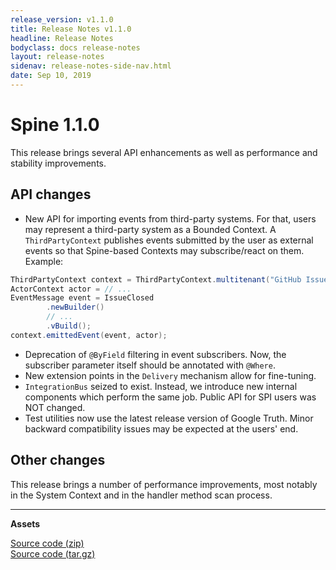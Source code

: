 ```yaml
---
release_version: v1.1.0
title: Release Notes v1.1.0
headline: Release Notes
bodyclass: docs release-notes
layout: release-notes
sidenav: release-notes-side-nav.html
date: Sep 10, 2019
---
```


# Spine 1.1.0

<p class="lead">This release brings several API enhancements as well as performance and 
stability improvements.</p>

## API changes

- New API for importing events from third-party systems. For that, users may represent 
a third-party system as a Bounded Context. A `ThirdPartyContext` publishes events submitted 
by the user as external events so that Spine-based Contexts may subscribe/react on them. 
Example:

```java
ThirdPartyContext context = ThirdPartyContext.multitenant("GitHub Issues");
ActorContext actor = // ...
EventMessage event = IssueClosed
        .newBuilder()
        // ...
        .vBuild();
context.emittedEvent(event, actor);
```

- Deprecation of `@ByField` filtering in event subscribers. Now, the subscriber parameter itself 
should be annotated with `@Where`.
- New extension points in the `Delivery` mechanism allow for fine-tuning.
- `IntegrationBus` seized to exist. Instead, we introduce new internal components which perform 
the same job. Public API for SPI users was NOT changed.
- Test utilities now use the latest release version of Google Truth. Minor backward compatibility 
issues may be expected at the users' end.

## Other changes

This release brings a number of performance improvements, most notably in the System Context 
and in the handler method scan process.

---

**Assets**

[Source code (zip)]({{site.archive_github}}{{page.release_version}}.zip) <br>
[Source code (tar.gz)]({{site.archive_github}}{{page.release_version}}.tar.gz)
